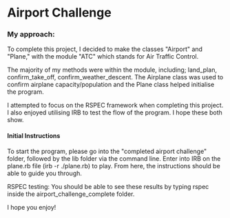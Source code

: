 Airport Challenge
=================

### My approach: ###

To complete this project, I decided to make the classes "Airport" and "Plane," with the module "ATC" which stands for Air Traffic Control.

The majority of my methods were within the module, including; land_plan, confirm_take_off, confirm_weather_descent. The Airplane class was used to confirm airplane capacity/population and the Plane class helped initialise the program.

I attempted to focus on the RSPEC framework when completing this project. I also enjoyed utilising IRB to test the flow of the program. I hope these both show.

#### Initial Instructions ####


To start the program, please go into the "completed airport challenge" folder, followed by the lib folder via the command line. Enter into IRB on the plane.rb file (irb -r ./plane.rb) to play. From here, the instructions should be able to guide you through.

RSPEC testing: You should be able to see these results by typing rspec inside the airport_challenge_complete folder.

I hope you enjoy!
